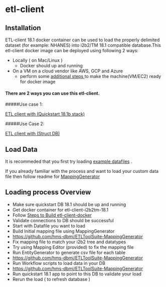 # etl-client 

## Installation 

ETL-client 18.1 docker container can be used to load the properly delimited dataset (for example: NHANES)  into i2b2/TM 18.1 compatible database.This etl-client docker image can be deployed using following 2 ways:

* Locally ( on Mac/Linux ) 
  * Docker should up and running 
* On a VM on a cloud vendor like AWS, GCP and Azure
  * perform some [additional steps ](https://github.com/hms-dbmi/etl-client-docker/blob/master/etl-client-AWS-EC2.md) to make the machine(VM/EC2) ready for docker image




#### There are 2 ways you can use this etl-client.
#####Use case 1: 
        
[ETL client with (Quickstart 18.1b stack)](https://github.com/hms-dbmi/etl-client-docker/blob/master/useCase1.md)

#####Use Case 2:

[ETL client with (Struct DB)](https://github.com/hms-dbmi/etl-client-docker/blob/master/useCase2.md)


## Load Data

It is recommeded that you first try loading [example datafiles](https://github.com/hms-dbmi/ETLToolSuite-MappingGenerator/tree/master/example) .


If you already familiar with the process and want to load your custom data file then follow readme for [MappingGenerator](https://github.com/hms-dbmi/ETLToolSuite-MappingGenerator)



## Loading process Overview


* Make sure quickstart DB 18.1 should be up and running
* Get docker container for etl-client-i2b2tm-18.1
* Follow [Steps to Build etl-client-docker](https://github.com/hms-dbmi/etl-client-docker)
 * Validate connections to DB should be successful
* Start with Datafile you want to load 
* Build Initial mapping file using MappingGenerator
* https://github.com/hms-dbmi/ETLToolSuite-MappingGenerator
* Fix mapping file to match your i2b2 tree and datatypes
* Try using Mapping Editor (provided) to fix the mapping file
* Run EntityGenerator to generate csv file for each table
* https://github.com/hms-dbmi/ETLToolSuite-MappingGenerator
* Run Workflow scripts to load data in your DB
* https://github.com/hms-dbmi/ETLToolSuite-MappingGenerator
* Run quickstart 18.1 app to point to this DB to validate your load
* Rerun the load ( to refresh database ) 

